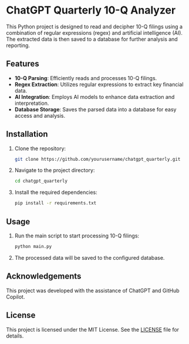 # ChatGPT Quarterly 10-Q Analyzer

This Python project is designed to read and decipher 10-Q filings using a combination of regular expressions (regex) and artificial intelligence (AI). The extracted data is then saved to a database for further analysis and reporting.

## Features

- **10-Q Parsing**: Efficiently reads and processes 10-Q filings.
- **Regex Extraction**: Utilizes regular expressions to extract key financial data.
- **AI Integration**: Employs AI models to enhance data extraction and interpretation.
- **Database Storage**: Saves the parsed data into a database for easy access and analysis.

## Installation

1. Clone the repository:
    ```bash
    git clone https://github.com/yourusername/chatgpt_quarterly.git
    ```
2. Navigate to the project directory:
    ```bash
    cd chatgpt_quarterly
    ```
3. Install the required dependencies:
    ```bash
    pip install -r requirements.txt
    ```

## Usage

1. Run the main script to start processing 10-Q filings:
    ```bash
    python main.py
    ```
2. The processed data will be saved to the configured database.

## Acknowledgements

This project was developed with the assistance of ChatGPT and GitHub Copilot.

## License

This project is licensed under the MIT License. See the [LICENSE](LICENSE) file for details.
